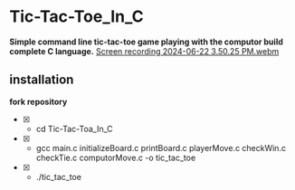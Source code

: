 # Tic-Tac-Toe_In_C

**Simple command line tic-tac-toe game playing with the computor build complete C language.** 
[Screen recording 2024-06-22 3.50.25 PM.webm](https://github.com/Ziphozenkosimthombe/Tic-Tac-Toe_In_C/assets/123859903/af50657b-966f-4656-8d73-d0a5c52f8a76)

## installation
**fork repository**
- [x] - cd Tic-Tac-Toa_In_C
- [x] - gcc main.c initializeBoard.c printBoard.c playerMove.c checkWin.c checkTie.c computorMove.c -o tic_tac_toe
- [x] - ./tic_tac_toe

